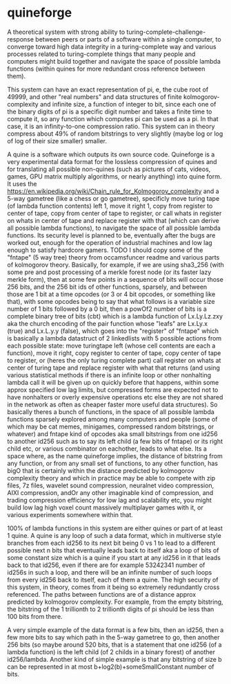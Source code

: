 # quineforge
A theoretical system with strong ability to turing-complete-challenge-response between peers or parts of a software within a single computer, to converge toward high data integrity in a turing-complete way and various processes related to turing-complete things that many people and computers might build together and navigate the space of possible lambda functions (within quines for more redundant cross reference between them).

This system can have an exact representation of pi, e, the cube root of 49999, and other "real numbers" and data structures of finite kolmogorov-complexity and infinite size, a function of integer to bit, since each one of the binary digits of pi is a specific digit number and takes a finite time to compute it, so any function which computes pi can be used as a pi. In that case, it is an infinity-to-one compression ratio. This system can in theory compress about 49% of random bitstrings to very slightly (maybe log or log of log of their size smaller) smaller.

A quine is a software which outputs its own source code. Quineforge is a very experimental data format for the lossless compression of quines and for translating all possible non-quines (such as pictures of cats, videos, games, GPU matrix multiply algorithms, or nearly anything) into quine form. It uses the https://en.wikipedia.org/wiki/Chain_rule_for_Kolmogorov_complexity and a 5-way gametree (like a chess or go gametree), specificly move turing tape (of lambda function contents) left 1, move it right 1, copy from register to center of tape, copy from center of tape to register, or call whats in register on whats in center of tape and replace register with that (which can derive all possible lambda functions), to navigate the space of all possible lambda functions. Its security level is planned to be, eventually after the bugs are worked out, enough for the operation of industrial machines and low lag enough to satisfy hardcore gamers. TODO I should copy some of the "fntape" (5 way tree) theory from occamsfuncer readme and various parts of kolmogorov theory. Basically, for example, if we are using sha3_256 (with some pre and post processing of a merkle forest node (or its faster lazy merkle form), then at some few points in a sequence of bits will occur those 256 bits, and the 256 bit ids of other functions, sparsely, and between those are 1 bit at a time opcodes (or 3 or 4 bit opcodes, or something like that), with some opcodes being to say that what follows is a variable size number of 1 bits followed by a 0 bit, then a powOf2 number of bits is a complete binary tree of bits (cbt) which is a lambda function of Lx.Ly.Lz.zxy aka the church encoding of the pair function whose "leafs" are Lx.Ly.x (true) and Lx.L.y.y (false), which goes into the "register" of "fntape" which is basically a lambda datastruct of 2 linkedlists with 5 possible actions from each possible state: move turingtape left (whose cell contents are each a function), move it right, copy register to center of tape, copy center of tape to register, or (heres the only turing complete part) call register on whats at center of turing tape and replace register with what that returns (and using various statistical methods if there is an infinite loop or other nonhalting lambda call it will be given up on quickly before that happens, within some approx specified low lag limits, but compressed forms are expected not to have nonhalters or overly expensive operations etc else they are not shared in the network as often as cheaper faster more useful data structures). So basically theres a bunch of functions, in the space of all possible lambda functions sparsely explored among many computers and people (some of which may be cat memes, minigames, compressed random bitstrings, or whatever) and fntape kind of opcodes aka small bitstrings from one id256 to another id256 such as to say its left child (a few bits of fntape) or its right child etc, or various combinator on eachother, leads to what else. Its a space where, as the name quineforge implies, the distance of bitstring from any function, or from any small set of functions, to any other function, has bigO that is certainly within the distance predicted by kolmogorov complexity theory and which in practice may be able to compete with zip files, 7z files, wavelet sound compression, neuralnet video compression, AIXI compression, andOr any other imaginable kind of compression, and trading compression efficiency for low lag and scalability etc, you might build low lag high voxel count massively multiplayer games with it, or various experiments somewhere within that.

100% of lambda functions in this system are either quines or part of at least 1 quine. A quine is any loop of such a data format, which in multiverse style branches from each id256 to its next bit being 0 vs 1 to lead to a different possible next n bits that eventually leads back to itself aka a loop of bits of some constant size which is a quine if you start at any id256 in it that leads back to that id256, even if there are for example 53242341 number of id256s in such a loop, and there will be an infinite number of such loops from every id256 back to itself, each of them a quine. The high security of this system, in theory, comes from it being so extremely redundantly cross referenced. The paths between functions are of a distance approx predicted by kolmogorov complexity. For example, from the empty bitstring, the bitstring of the 1 trillionth to 2 trillionth digits of pi should be less than 100 bits from there.

A very simple example of the data format is a few bits, then an id256, then a few more bits to say which path in the 5-way gametree to go, then another 256 bits (so maybe around 520 bits, that is a statement that one id256 (of a lambda function) is the left child (of 2 childs in a binary forest) of another id256/lambda. Another kind of simple example is that any bitstring of size b can be represented in at most b+log2(b)+someSmallConstant number of bits.
